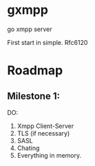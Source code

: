 gxmpp
=====

go xmpp server

First start in simple. Rfc6120


# Roadmap

## Milestone 1:
DO:
1. Xmpp Client-Server
2. TLS (if necessary)
3. SASL
4. Chating
5. Everything in memory.
